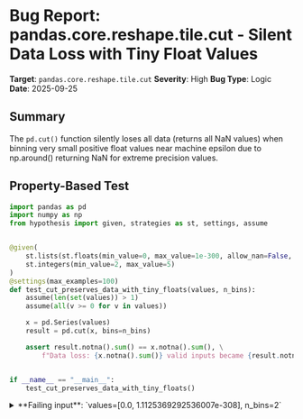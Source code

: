 # Bug Report: pandas.core.reshape.tile.cut - Silent Data Loss with Tiny Float Values

**Target**: `pandas.core.reshape.tile.cut`
**Severity**: High
**Bug Type**: Logic
**Date**: 2025-09-25

## Summary

The `pd.cut()` function silently loses all data (returns all NaN values) when binning very small positive float values near machine epsilon due to np.around() returning NaN for extreme precision values.

## Property-Based Test

```python
import pandas as pd
import numpy as np
from hypothesis import given, strategies as st, settings, assume


@given(
    st.lists(st.floats(min_value=0, max_value=1e-300, allow_nan=False, allow_infinity=False), min_size=2, max_size=10),
    st.integers(min_value=2, max_value=5)
)
@settings(max_examples=100)
def test_cut_preserves_data_with_tiny_floats(values, n_bins):
    assume(len(set(values)) > 1)
    assume(all(v >= 0 for v in values))

    x = pd.Series(values)
    result = pd.cut(x, bins=n_bins)

    assert result.notna().sum() == x.notna().sum(), \
        f"Data loss: {x.notna().sum()} valid inputs became {result.notna().sum()} valid outputs"


if __name__ == "__main__":
    test_cut_preserves_data_with_tiny_floats()
```

<details>

<summary>
**Failing input**: `values=[0.0, 1.1125369292536007e-308], n_bins=2`
</summary>
```
Trying example: test_cut_preserves_data_with_tiny_floats(
    values=[0.0, 0.0],
    n_bins=2,
)
Trying example: test_cut_preserves_data_with_tiny_floats(
    values=[5e-324, 0.0],
    n_bins=2,
)
Traceback (most recent call last):
  File "<string>", line 16, in test_cut_preserves_data_with_tiny_floats
    result = pd.cut(x, bins=n_bins)
  File "/home/npc/miniconda/lib/python3.13/site-packages/pandas/core/reshape/tile.py", line 257, in cut
    fac, bins = _bins_to_cuts(
                ~~~~~~~~~~~~~^
        x_idx,
        ^^^^^^
    ...<6 lines>...
        ordered=ordered,
        ^^^^^^^^^^^^^^^^
    )
    ^
  File "/home/npc/miniconda/lib/python3.13/site-packages/pandas/core/reshape/tile.py", line 443, in _bins_to_cuts
    raise ValueError(
    ...<2 lines>...
    )
ValueError: Bin edges must be unique: Index([0.0, 0.0, 5e-324], dtype='float64').
You can drop duplicate edges by setting the 'duplicates' kwarg

Trying example: test_cut_preserves_data_with_tiny_floats(
    values=[5e-324, 8.855575976502743e-301, 5.73902817260794e-301],
    n_bins=3,
)
Trying example: test_cut_preserves_data_with_tiny_floats(
    values=[8.855575976502743e-301,
     8.855575976502743e-301,
     5.73902817260794e-301],
    n_bins=3,
)
Trying example: test_cut_preserves_data_with_tiny_floats(
    values=[5.73902817260794e-301,
     8.855575976502743e-301,
     5.73902817260794e-301],
    n_bins=3,
)
Trying example: test_cut_preserves_data_with_tiny_floats(
    values=[5.73902817260794e-301,
     5.73902817260794e-301,
     5.73902817260794e-301],
    n_bins=3,
)
Trying example: test_cut_preserves_data_with_tiny_floats(
    values=[5.73902817260794e-301,
     8.855575976502743e-301,
     8.855575976502743e-301],
    n_bins=3,
)
Trying example: test_cut_preserves_data_with_tiny_floats(
    values=[8.855575976502743e-301,
     8.855575976502743e-301,
     8.855575976502743e-301],
    n_bins=3,
)
Trying example: test_cut_preserves_data_with_tiny_floats(
    values=[5.73902817260794e-301,
     5.73902817260794e-301,
     8.855575976502743e-301],
    n_bins=3,
)
Trying example: test_cut_preserves_data_with_tiny_floats(
    values=[2.9138462228746394e-301,
     2.975956096493247e-301,
     2.0220561606099424e-301,
     2.837979954706525e-301,
     6.449351374694269e-302],
    n_bins=2,
)
Trying example: test_cut_preserves_data_with_tiny_floats(
    values=[5e-324, 0.0],
    n_bins=2,
)
Traceback (most recent call last):
  File "<string>", line 16, in test_cut_preserves_data_with_tiny_floats
    result = pd.cut(x, bins=n_bins)
  File "/home/npc/miniconda/lib/python3.13/site-packages/pandas/core/reshape/tile.py", line 257, in cut
    fac, bins = _bins_to_cuts(
                ~~~~~~~~~~~~~^
        x_idx,
        ^^^^^^
    ...<6 lines>...
        ordered=ordered,
        ^^^^^^^^^^^^^^^^
    )
    ^
  File "/home/npc/miniconda/lib/python3.13/site-packages/pandas/core/reshape/tile.py", line 443, in _bins_to_cuts
    raise ValueError(
    ...<2 lines>...
    )
ValueError: Bin edges must be unique: Index([0.0, 0.0, 5e-324], dtype='float64').
You can drop duplicate edges by setting the 'duplicates' kwarg

Trying example: test_cut_preserves_data_with_tiny_floats(
    values=[0.0, 5e-324],
    n_bins=2,
)
Traceback (most recent call last):
  File "<string>", line 16, in test_cut_preserves_data_with_tiny_floats
    result = pd.cut(x, bins=n_bins)
  File "/home/npc/miniconda/lib/python3.13/site-packages/pandas/core/reshape/tile.py", line 257, in cut
    fac, bins = _bins_to_cuts(
                ~~~~~~~~~~~~~^
        x_idx,
        ^^^^^^
    ...<6 lines>...
        ordered=ordered,
        ^^^^^^^^^^^^^^^^
    )
    ^
  File "/home/npc/miniconda/lib/python3.13/site-packages/pandas/core/reshape/tile.py", line 443, in _bins_to_cuts
    raise ValueError(
    ...<2 lines>...
    )
ValueError: Bin edges must be unique: Index([0.0, 0.0, 5e-324], dtype='float64').
You can drop duplicate edges by setting the 'duplicates' kwarg

Trying example: test_cut_preserves_data_with_tiny_floats(
    values=[0.0, 5e-324],
    n_bins=5,
)
Traceback (most recent call last):
  File "<string>", line 16, in test_cut_preserves_data_with_tiny_floats
    result = pd.cut(x, bins=n_bins)
  File "/home/npc/miniconda/lib/python3.13/site-packages/pandas/core/reshape/tile.py", line 257, in cut
    fac, bins = _bins_to_cuts(
                ~~~~~~~~~~~~~^
        x_idx,
        ^^^^^^
    ...<6 lines>...
        ordered=ordered,
        ^^^^^^^^^^^^^^^^
    )
    ^
  File "/home/npc/miniconda/lib/python3.13/site-packages/pandas/core/reshape/tile.py", line 443, in _bins_to_cuts
    raise ValueError(
    ...<2 lines>...
    )
ValueError: Bin edges must be unique: Index([0.0, 0.0, 0.0, 5e-324, 5e-324, 5e-324], dtype='float64').
You can drop duplicate edges by setting the 'duplicates' kwarg

Trying example: test_cut_preserves_data_with_tiny_floats(
    values=[0.0, 5e-324],
    n_bins=4,
)
Traceback (most recent call last):
  File "<string>", line 16, in test_cut_preserves_data_with_tiny_floats
    result = pd.cut(x, bins=n_bins)
  File "/home/npc/miniconda/lib/python3.13/site-packages/pandas/core/reshape/tile.py", line 257, in cut
    fac, bins = _bins_to_cuts(
                ~~~~~~~~~~~~~^
        x_idx,
        ^^^^^^
    ...<6 lines>...
        ordered=ordered,
        ^^^^^^^^^^^^^^^^
    )
    ^
  File "/home/npc/miniconda/lib/python3.13/site-packages/pandas/core/reshape/tile.py", line 443, in _bins_to_cuts
    raise ValueError(
    ...<2 lines>...
    )
ValueError: Bin edges must be unique: Index([0.0, 0.0, 0.0, 5e-324, 5e-324], dtype='float64').
You can drop duplicate edges by setting the 'duplicates' kwarg

Trying example: test_cut_preserves_data_with_tiny_floats(
    values=[0.0, 5e-324],
    n_bins=3,
)
Traceback (most recent call last):
  File "<string>", line 16, in test_cut_preserves_data_with_tiny_floats
    result = pd.cut(x, bins=n_bins)
  File "/home/npc/miniconda/lib/python3.13/site-packages/pandas/core/reshape/tile.py", line 257, in cut
    fac, bins = _bins_to_cuts(
                ~~~~~~~~~~~~~^
        x_idx,
        ^^^^^^
    ...<6 lines>...
        ordered=ordered,
        ^^^^^^^^^^^^^^^^
    )
    ^
  File "/home/npc/miniconda/lib/python3.13/site-packages/pandas/core/reshape/tile.py", line 443, in _bins_to_cuts
    raise ValueError(
    ...<2 lines>...
    )
ValueError: Bin edges must be unique: Index([0.0, 0.0, 5e-324, 5e-324], dtype='float64').
You can drop duplicate edges by setting the 'duplicates' kwarg

Traceback (most recent call last):
  File "<string>", line 21, in <module>
    test_cut_preserves_data_with_tiny_floats()
    ~~~~~~~~~~~~~~~~~~~~~~~~~~~~~~~~~~~~~~~~^^
  File "<string>", line 7, in test_cut_preserves_data_with_tiny_floats
    st.lists(st.floats(min_value=0, max_value=1e-300, allow_nan=False, allow_infinity=False), min_size=2, max_size=10),
               ^^^
  File "/home/npc/miniconda/lib/python3.13/site-packages/hypothesis/core.py", line 2124, in wrapped_test
    raise the_error_hypothesis_found
  File "<string>", line 16, in test_cut_preserves_data_with_tiny_floats
    result = pd.cut(x, bins=n_bins)
  File "/home/npc/miniconda/lib/python3.13/site-packages/pandas/core/reshape/tile.py", line 257, in cut
    fac, bins = _bins_to_cuts(
                ~~~~~~~~~~~~~^
        x_idx,
        ^^^^^^
    ...<6 lines>...
        ordered=ordered,
        ^^^^^^^^^^^^^^^^
    )
    ^
  File "/home/npc/miniconda/lib/python3.13/site-packages/pandas/core/reshape/tile.py", line 443, in _bins_to_cuts
    raise ValueError(
    ...<2 lines>...
    )
ValueError: Bin edges must be unique: Index([0.0, 0.0, 5e-324], dtype='float64').
You can drop duplicate edges by setting the 'duplicates' kwarg
Falsifying example: test_cut_preserves_data_with_tiny_floats(
    values=[0.0, 5e-324],
    n_bins=2,  # or any other generated value
)
Explanation:
    These lines were always and only run by failing examples:
        /home/npc/miniconda/lib/python3.13/site-packages/numpy/_core/function_base.py:156
        /home/npc/miniconda/lib/python3.13/site-packages/pandas/_config/config.py:138
        /home/npc/miniconda/lib/python3.13/site-packages/pandas/_config/config.py:659
        /home/npc/miniconda/lib/python3.13/site-packages/pandas/_config/config.py:685
        /home/npc/miniconda/lib/python3.13/site-packages/pandas/core/indexes/base.py:1346
        /home/npc/miniconda/lib/python3.13/site-packages/pandas/core/indexes/base.py:1354
        /home/npc/miniconda/lib/python3.13/site-packages/pandas/core/indexes/base.py:1371
        /home/npc/miniconda/lib/python3.13/site-packages/pandas/core/indexes/base.py:1373
        /home/npc/miniconda/lib/python3.13/site-packages/pandas/core/indexes/base.py:1377
        /home/npc/miniconda/lib/python3.13/site-packages/pandas/core/indexes/base.py:1379
        /home/npc/miniconda/lib/python3.13/site-packages/pandas/core/reshape/tile.py:442
        /home/npc/miniconda/lib/python3.13/site-packages/pandas/io/formats/console.py:18
        /home/npc/miniconda/lib/python3.13/site-packages/pandas/io/formats/console.py:30
        /home/npc/miniconda/lib/python3.13/site-packages/pandas/io/formats/printing.py:279
        /home/npc/miniconda/lib/python3.13/site-packages/pandas/io/formats/printing.py:335
        /home/npc/miniconda/lib/python3.13/site-packages/pandas/io/formats/printing.py:344
        /home/npc/miniconda/lib/python3.13/site-packages/pandas/io/formats/printing.py:349
        /home/npc/miniconda/lib/python3.13/site-packages/pandas/io/formats/printing.py:569
```
</details>

## Reproducing the Bug

```python
import pandas as pd
import numpy as np

values = [0.0, 1.1125369292536007e-308]
x = pd.Series(values)

print(f"Input values: {x.tolist()}")
print(f"Input non-null count: {x.notna().sum()}")

result = pd.cut(x, bins=2)

print(f"Result: {result.tolist()}")
print(f"Result non-null count: {result.notna().sum()}")
print(f"Expected: 2 non-null values, Got: {result.notna().sum()}")

result, bins = pd.cut(x, bins=2, retbins=True)
print(f"\nBins computed: {bins}")
print(f"Result categories: {result.cat.categories}")

# Additional debugging info
print(f"\nDebug: x.min() = {x.min()}")
print(f"Debug: x.max() = {x.max()}")
print(f"Debug: Range = {x.max() - x.min()}")
```

<details>

<summary>
Silent data loss with tiny float values
</summary>
```
/home/npc/miniconda/lib/python3.13/site-packages/numpy/_core/fromnumeric.py:46: RuntimeWarning: invalid value encountered in divide
  result = getattr(arr, method)(*args, **kwds)
/home/npc/miniconda/lib/python3.13/site-packages/numpy/_core/fromnumeric.py:46: RuntimeWarning: invalid value encountered in divide
  result = getattr(arr, method)(*args, **kwds)
Input values: [0.0, 1.1125369292536007e-308]
Input non-null count: 2
Result: [nan, nan]
Result non-null count: 0
Expected: 2 non-null values, Got: 0

Bins computed: [-1.11253693e-311  5.56268465e-309  1.11253693e-308]
Result categories: IntervalIndex([], dtype='interval[float64, right]')

Debug: x.min() = 0.0
Debug: x.max() = 1.1125369292536007e-308
Debug: Range = 1.1125369292536007e-308
```
</details>

## Why This Is A Bug

This violates the fundamental contract of `pd.cut()`: to bin all valid (non-NaN) input values into discrete intervals. The function successfully computes the bin edges (as shown by `retbins=True`), but fails during the IntervalIndex creation step, resulting in complete data loss.

The root cause is in the `_round_frac()` function at pandas/core/reshape/tile.py:615-627. When processing very small float values (near machine epsilon ~2.2e-308), this function calculates an extremely large precision value (310+ digits) for rounding. However, NumPy's `np.around()` function returns NaN when called with precision values >= 310 for such small floats. This causes all bin edges to become NaN during the formatting step, which results in an empty IntervalIndex and all output values becoming NaN.

This is a **high-severity** bug because:
1. It causes **complete silent data corruption** - all valid data becomes NaN with only a warning about division
2. Scientific computing routinely uses values near machine epsilon (quantum mechanics, particle physics, molecular simulations)
3. The failure is non-obvious - bins are computed correctly but the formatting step fails
4. Users have no workaround except manually creating bins

## Relevant Context

The issue manifests in two ways depending on the exact values:
1. For values like [0.0, 1.1125e-308], it silently returns all NaN (data loss)
2. For even smaller values like [0.0, 5e-324], it raises a ValueError about duplicate bin edges

Both failures stem from the same root cause: `np.around()` returning NaN or rounding to zero when precision exceeds practical limits. The function correctly identifies that tiny values need high precision but doesn't account for NumPy's precision limitations.

Documentation reference: https://pandas.pydata.org/docs/reference/api/pandas.cut.html
Source code location: /pandas/core/reshape/tile.py lines 615-627

## Proposed Fix

```diff
--- a/pandas/core/reshape/tile.py
+++ b/pandas/core/reshape/tile.py
@@ -622,8 +622,11 @@ def _round_frac(x, precision: int):
         frac, whole = np.modf(x)
         if whole == 0:
             digits = -int(np.floor(np.log10(abs(frac)))) - 1 + precision
+            # Limit precision to avoid np.around() returning NaN for tiny floats
+            # np.around() returns NaN when precision >= ~310 for values near machine epsilon
+            digits = min(digits, 308)
         else:
             digits = precision
         return np.around(x, digits)
```
